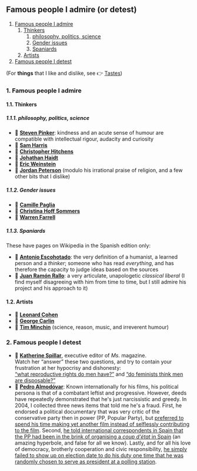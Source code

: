 ## Famous people I admire (or detest)

1. [Famous people I admire](#1-famous-people-i-admire)
   1. [Thinkers](#11-thinkers)
      1. [philosophy, politics, science](#111-philosophy-politics-science)
      1. [Gender issues](#112-gender-issues)
      1. [Spaniards](#113-spaniards)
   1. [Artists](#12-artists)
1. [Famous people I detest](#2-famous-people-i-detest)

(For **things** that I like and dislike, see <span class="icon ref">👉</span>&nbsp;[Tastes](tastes))

### 1. Famous people I admire

#### 1.1. Thinkers

##### 1.1.1. philosophy, politics, science

* <span class="icon name">👤</span>&nbsp;[**Steven Pinker**](https://en.wikipedia.org/wiki/Steven_Pinker): kindness and an acute sense of humour
  are compatible with intellectual rigour, audacity and curiosity
* <span class="icon name">👤</span>&nbsp;[**Sam Harris**](https://en.wikipedia.org/wiki/Sam_Harris)
* <span class="icon name">👤</span>&nbsp;[**Christopher Hitchens**](https://en.wikipedia.org/wiki/Christopher_Hitchens)
* <span class="icon name">👤</span>&nbsp;[**Johathan Haidt**](https://en.wikipedia.org/wiki/Jonathan_Haidt)
* <span class="icon name">👤</span>&nbsp;[**Eric Weinstein**](https://en.wikipedia.org/wiki/Eric_Weinstein)
* <span class="icon name">👤</span>&nbsp;[**Jordan Peterson**](https://en.wikipedia.org/wiki/Jordan_Peterson) (modulo his irrational praise of religion, and a
  few other bits that I dislike)

##### 1.1.2. Gender issues

* <span class="icon name">👤</span>&nbsp;[**Camille Paglia**](https://en.wikipedia.org/wiki/Camille_Paglia)
* <span class="icon name">👤</span>&nbsp;[**Christina Hoff Sommers**](https://en.wikipedia.org/wiki/Christina_Hoff_Sommers)
* <span class="icon name">👤</span>&nbsp;[**Warren Farrell**](https://en.wikipedia.org/wiki/Warren_Farrell)

##### 1.1.3. Spaniards

These have pages on Wikipedia in the Spanish edition only:

* <span class="icon name">👤</span>&nbsp;[**Antonio Escohotado**](https://es.wikipedia.org/wiki/Antonio_Escohotado): the very definition of a
  humanist, a learned person and a *thinker*; someone who has read *everything*, and has therefore the capacity to judge ideas based on the sources
* <span class="icon name">👤</span>&nbsp;[**Juan Ramón Rallo**](https://es.wikipedia.org/wiki/Juan_Ram%C3%B3n_Rallo): a very articulate,
  unapologetic *classical liberal* (I find myself disagreeing with him from time to time, but I still admire his project and his approach to it)

#### 1.2. Artists

* <span class="icon name">👤</span>&nbsp;[**Leonard Cohen**](https://en.wikipedia.org/wiki/Leonard_Cohen)
* <span class="icon name">👤</span>&nbsp;[**George Carlin**](https://en.wikipedia.org/wiki/George_Carlin)
* <span class="icon name">👤</span>&nbsp;[**Tim Minchin**](https://en.wikipedia.org/wiki/Tim_Minchin) (science, reason, music, and irreverent humour)

### 2. Famous people I detest

* <span class="icon name">👤</span>&nbsp;[**Katherine Spillar**](https://en.wikipedia.org/wiki/Katherine_Spillar), executive editor of *Ms.*
  magazine.  
  Watch her &ldquo;answer&rdquo; these two questions, and try to contain your frustration at her hypocrisy and dishonesty:  
  [&ldquo;what reproductive rights do men have?&rdquo;](https://www.youtube.com/watch?v=8uyxANb6Ne0) and
  [&ldquo;do feminists think men are disposable?&rdquo;](https://www.youtube.com/watch?v=wQr-XGM6vQo)
* <span class="icon name">👤</span>&nbsp;[**Pedro Almodóvar**](https://en.wikipedia.org/wiki/Pedro_Almod%C3%B3var): Known internationally for
  his films, his political persona is that of a combatant leftist and progressive. However, deeds have repeatedly demonstrated that he's just narcissistic and
  greedy.
  In 2004, I collected three news items that told me he's a fraud.
  First, he endorsed a political documentary that was very critic of the conservative party then in power (PP, Popular Party), but [preferred to spend his time
  making yet another film instead of selflessly contributing to the film](https://elpais.com/diario/2004/03/06/espectaculos/1078527601_850215.html).
  Second, [he told international correspondents in Spain that the PP had been in the brink of organising a *coup
  d'état* in Spain](http://www.elmundo.es/elmundo/2004/03/17/espana/1079512374.html) (an amazing hyperbole, and false for all we know).
  Lastly, and for all his love of democracy, brotherly cooperation and civic responsibility, [he simply failed to show up on election date to do his duty one
  time that he was randomly chosen to serve as president at a polling station](http://www.elmundo.es/elmundo/2004/03/18/espana/1079604571.html).
